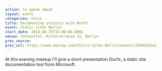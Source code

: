 ```yaml
---
action: to speak about
layout: event
categories: Chris
title: Documenting projects with DocFX
event: Static sites Berlin
start_date: 2018-06-25T18:00:00.000Z
venue: Contentful, Ritterstrasse 12, Berlin
pres_source:
pres_url: https://www.meetup.com/Static-Sites-Berlin/events/250424554/
---
```


At this evening meetup I'll give a short presentation Docfx, a static site documentation tool from Microsoft.
